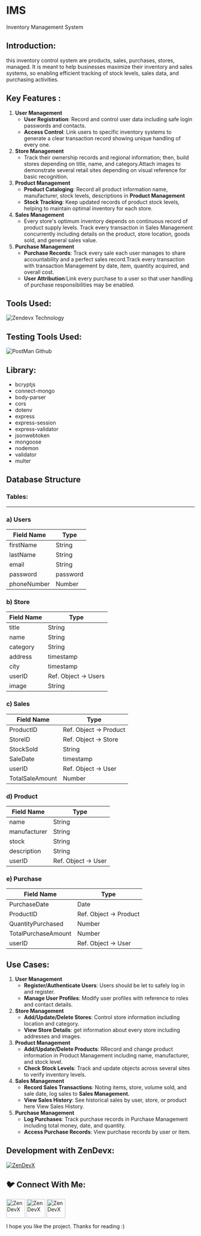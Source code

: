 # IMS
Inventory Management System
<h2 align="left"> Introduction:</h2>

this inventory control system are products, sales, purchases, stores, managed. It is meant to help businesses maximize their inventory and sales systems, so enabling efficient tracking of stock levels, sales data, and purchasing activities.

<h2 align="left">Key Features :</h2>

1. **User Management**
    - **User Registration**: Record and control user data including safe login passwords and contacts.
    - **Access Control**: Link users to specific inventory systems to generate a clear transaction record showing unique handling of every one.
2. **Store Management**
    - Track their ownership records and regional information; then, build stores depending on title, name, and category.Attach images to demonstrate several retail sites depending on visual reference for basic recognition.
3. **Product Management**
    - **Product Cataloging**: Record all product information name, manufacturer, stock levels, descriptions in **Product Management**
    - **Stock Tracking**: Keep updated records of product stock levels, helping to maintain optimal inventory for each store.
4. **Sales Management**
    - Every store's optimum inventory depends on continuous record of product supply levels. Track every transaction in Sales Management concurrently including details on the product, store location, goods sold, and general sales value.
5. **Purchase Management**
    - **Purchase Records**: Track every sale each user manages to share accountability and a perfect sales record.Track every transaction with transaction Management  by date, item, quantity acquired, and overall cost.
    - **User Attribution**:Link every purchase to a user so that user handling of purchase responsibilities may be enabled.

## 

<h2 align="left"> Tools Used:</h2>

![Zendevx Technology](https://github.com/user-attachments/assets/36c979fe-929e-44a4-8958-9c15dc466e35)

<h2 align="left"> Testing Tools Used:</h2>

![PostMan Github](https://github.com/user-attachments/assets/3381c639-715f-40b9-85d3-08384553ee12)

<h2 align="left">Library:</h2>

- bcryptjs
- connect-mongo
- body-parser
- cors
- dotenv
- express
- express-session
- express-validator
- jsonwebtoken
- mongoose
- nodemon
- validator
- multer

<h2 align="left">Database Structure</h2>

<h3 align="left">Tables:</h3>

---

### a) **Users**

| **Field Name** | **Type** |
| --- | --- |
| firstName | String |
| lastName | String |
| email | String |
| password | password |
| phoneNumber | Number |

### b) Store

| **Field Name** | **Type** |
| --- | --- |
| title | String |
| name | String |
| category | String |
| address | timestamp |
| city | timestamp |
| userID | Ref. Object → Users |
| image | String |

### c) Sales

| **Field Name** | **Type** |
| --- | --- |
| ProductID | Ref. Object → Product |
| StoreID | Ref. Object → Store |
| StockSold | String |
| SaleDate | timestamp |
| userID | Ref. Object → User |
| TotalSaleAmount | Number |

### d) Product

| **Field Name** | **Type** |
| --- | --- |
| name | String |
| manufacturer | String |
| stock | String |
| description | String |
| userID | Ref. Object → User |

### e) Purchase

| **Field Name** | **Type** |
| --- | --- |
| PurchaseDate | Date |
| ProductID | Ref. Object → Product |
| QuantityPurchased |  Number |
| TotalPurchaseAmount | Number |
| userID | Ref. Object → User |



<h2 align="left">Use Cases:</h2>

1. **User Management**
    - **Register/Authenticate Users**: Users should be let to safely log in and register.
    - **Manage User Profiles**: Modify user profiles with reference to roles and contact details.
2. **Store Management**
    - **Add/Update/Delete Stores**: Control store information including location and category.
    - **View Store Details**: get information about every store including addresses and images.
3. **Product Management**
    - **Add/Update/Delete Products**: RRecord and change product information in Product Management including name, manufacturer, and stock level.
    - **Check Stock Levels**: Track and update objects across several sites to verify inventory levels.
4. **Sales Management**
    - **Record Sales Transactions**: Noting items, store, volume sold, and sale date, log sales to **Sales Management.**
    - **View Sales History**:   See historical sales by user, store, or product here View Sales History.
5. **Purchase Management**
    - **Log Purchases**: Track purchase records in  Purchase Management including total money, date, and quantity.
    - **Access Purchase Records**: View purchase records by user or item.

<h2 align="left">Development with ZenDevx:</h2>

<a href="https://www.zendevx.com/" target="blank"><img align="center" src="https://github.com/user-attachments/assets/7dd7220f-e83c-4490-9ac2-beab3bcf8c35" alt="ZenDevX" height="auto" width="auto" /></a>

<h2 align="left">🐦 Connect With Me:</h2>   

<a href="https://www.linkedin.com/company/zendevx/" target="blank"><img align="center" src="https://github.com/user-attachments/assets/9a6080ca-4265-43e5-8652-9454651970a9" alt="ZenDevX" height="50" width="50" /></a>
<a href="https://www.youtube.com/@zendevx" target="blank"><img align="center" src="https://github.com/user-attachments/assets/1beefdd6-fa17-49c9-bde7-e8f30f539b96" alt="ZenDevX" height="50" width="50" /></a>
<a href="#" target="blank"><img align="center" src="https://github.com/user-attachments/assets/f1eeb865-3d23-407a-9a2b-d76b4e85c6dd" alt="ZenDevX" height="50" width="50" /></a>

I hope you like the project. Thanks for reading :)
